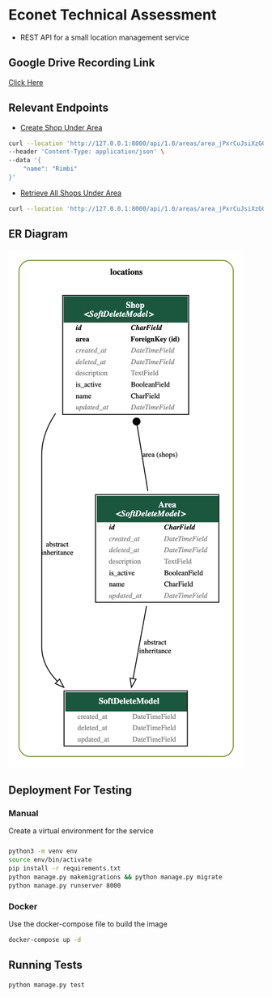 # Econet Technical Assessment

- REST API for  a small location management service

## Google Drive Recording Link
[Click Here](https://drive.google.com/file/d/1Dgvgck7lpvbQUNxdaWEQ0nqRO-Cxej_C/view?usp=sharing)

## Relevant Endpoints
- [Create Shop Under Area](http://127.0.0.1:8000/api/1.0/areas/<area_id>/shops)
```bash
curl --location 'http://127.0.0.1:8000/api/1.0/areas/area_jPxrCuJsiXzGGM0m8WqrV3k5yRwIp0/shops' \
--header 'Content-Type: application/json' \
--data '{
    "name": "Rimbi"
}'
```
- [Retrieve All Shops Under Area](http://127.0.0.1:8000/api/1.0/areas/<area_id>/shops)
```bash
curl --location 'http://127.0.0.1:8000/api/1.0/areas/area_jPxrCuJsiXzGGM0m8WqrV3k5yRwIp0/shops'
```

## ER Diagram

![ER Diagram](./ER.png)

## Deployment For Testing
### Manual
Create a virtual environment for the service

### 
```bash
python3 -m venv env
source env/bin/activate
pip install -r requirements.txt
python manage.py makemigrations && python manage.py migrate
python manage.py runserver 8000
```

### Docker
Use the docker-compose file to build the image

```bash
docker-compose up -d
```

## Running Tests
```bash
python manage.py test
```